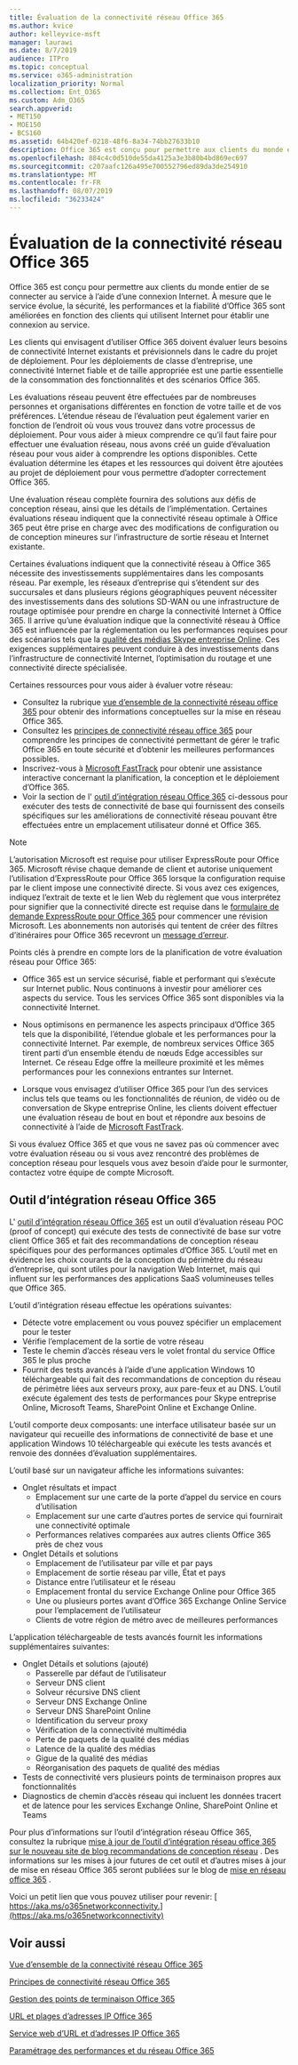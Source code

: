 ```yaml
---
title: Évaluation de la connectivité réseau Office 365
ms.author: kvice
author: kelleyvice-msft
manager: laurawi
ms.date: 8/7/2019
audience: ITPro
ms.topic: conceptual
ms.service: o365-administration
localization_priority: Normal
ms.collection: Ent_O365
ms.custom: Adm_O365
search.appverid:
- MET150
- MOE150
- BCS160
ms.assetid: 64b420ef-0218-48f6-8a34-74bb27633b10
description: Office 365 est conçu pour permettre aux clients du monde entier de se connecter au service à l’aide d’une connexion Internet. À mesure que le service évolue, la sécurité, les performances et la fiabilité d’Office 365 sont améliorées en fonction des clients qui utilisent Internet pour établir une connexion au service.
ms.openlocfilehash: 884c4c0d510de55da4125a3e3b80b4bd869ec697
ms.sourcegitcommit: c207aafc126a495e700552796ed89da3de254910
ms.translationtype: MT
ms.contentlocale: fr-FR
ms.lasthandoff: 08/07/2019
ms.locfileid: "36233424"
---
```

# <a name="assessing-office-365-network-connectivity"></a>Évaluation de la connectivité réseau Office 365

Office 365 est conçu pour permettre aux clients du monde entier de se connecter au service à l’aide d’une connexion Internet. À mesure que le service évolue, la sécurité, les performances et la fiabilité d’Office 365 sont améliorées en fonction des clients qui utilisent Internet pour établir une connexion au service.
  
Les clients qui envisagent d’utiliser Office 365 doivent évaluer leurs besoins de connectivité Internet existants et prévisionnels dans le cadre du projet de déploiement. Pour les déploiements de classe d’entreprise, une connectivité Internet fiable et de taille appropriée est une partie essentielle de la consommation des fonctionnalités et des scénarios Office 365.
  
Les évaluations réseau peuvent être effectuées par de nombreuses personnes et organisations différentes en fonction de votre taille et de vos préférences. L’étendue réseau de l’évaluation peut également varier en fonction de l’endroit où vous vous trouvez dans votre processus de déploiement. Pour vous aider à mieux comprendre ce qu’il faut faire pour effectuer une évaluation réseau, nous avons créé un guide d’évaluation réseau pour vous aider à comprendre les options disponibles. Cette évaluation détermine les étapes et les ressources qui doivent être ajoutées au projet de déploiement pour vous permettre d’adopter correctement Office 365.
  
Une évaluation réseau complète fournira des solutions aux défis de conception réseau, ainsi que les détails de l’implémentation. Certaines évaluations réseau indiquent que la connectivité réseau optimale à Office 365 peut être prise en charge avec des modifications de configuration ou de conception mineures sur l’infrastructure de sortie réseau et Internet existante.

Certaines évaluations indiquent que la connectivité réseau à Office 365 nécessite des investissements supplémentaires dans les composants réseau. Par exemple, les réseaux d’entreprise qui s’étendent sur des succursales et dans plusieurs régions géographiques peuvent nécessiter des investissements dans des solutions SD-WAN ou une infrastructure de routage optimisée pour prendre en charge la connectivité Internet à Office 365. Il arrive qu’une évaluation indique que la connectivité réseau à Office 365 est influencée par la réglementation ou les performances requises pour des scénarios tels que la [qualité des médias Skype entreprise Online](https://support.office.com/article/Media-Quality-and-Network-Connectivity-Performance-in-Skype-for-Business-Online-5fe3e01b-34cf-44e0-b897-b0b2a83f0917). Ces exigences supplémentaires peuvent conduire à des investissements dans l’infrastructure de connectivité Internet, l’optimisation du routage et une connectivité directe spécialisée.

Certaines ressources pour vous aider à évaluer votre réseau:

- Consultez la rubrique [vue d’ensemble de la connectivité réseau office 365](office-365-networking-overview.md) pour obtenir des informations conceptuelles sur la mise en réseau Office 365.
- Consultez les [principes de connectivité réseau office 365](https://aka.ms/o365networkingprinciples) pour comprendre les principes de connectivité permettant de gérer le trafic Office 365 en toute sécurité et d’obtenir les meilleures performances possibles.
- Inscrivez-vous à [Microsoft FastTrack](https://www.microsoft.com/en-us/fasttrack) pour obtenir une assistance interactive concernant la planification, la conception et le déploiement d’Office 365. 
- Voir la section de l' [outil d’intégration réseau Office 365](assessing-network-connectivity.md#the-office-365-network-onboarding-tool) ci-dessous pour exécuter des tests de connectivité de base qui fournissent des conseils spécifiques sur les améliorations de connectivité réseau pouvant être effectuées entre un emplacement utilisateur donné et Office 365.

> [!NOTE]
> L’autorisation Microsoft est requise pour utiliser ExpressRoute pour Office 365. Microsoft révise chaque demande de client et autorise uniquement l’utilisation d’ExpressRoute pour Office 365 lorsque la configuration requise par le client impose une connectivité directe. Si vous avez ces exigences, indiquez l’extrait de texte et le lien Web du règlement que vous interprétez pour signifier que la connectivité directe est requise dans le [formulaire de demande ExpressRoute pour Office 365](https://aka.ms/O365ERReview) pour commencer une révision Microsoft. Les abonnements non autorisés qui tentent de créer des filtres d’itinéraires pour Office 365 recevront un [message d’erreur](https://support.microsoft.com/kb/3181709).
  
Points clés à prendre en compte lors de la planification de votre évaluation réseau pour Office 365:
  
- Office 365 est un service sécurisé, fiable et performant qui s’exécute sur Internet public. Nous continuons à investir pour améliorer ces aspects du service. Tous les services Office 365 sont disponibles via la connectivité Internet.

- Nous optimisons en permanence les aspects principaux d’Office 365 tels que la disponibilité, l’étendue globale et les performances pour la connectivité Internet. Par exemple, de nombreux services Office 365 tirent parti d’un ensemble étendu de nœuds Edge accessibles sur Internet. Ce réseau Edge offre la meilleure proximité et les mêmes performances pour les connexions entrantes sur Internet.

- Lorsque vous envisagez d’utiliser Office 365 pour l’un des services inclus tels que teams ou les fonctionnalités de réunion, de vidéo ou de conversation de Skype entreprise Online, les clients doivent effectuer une évaluation réseau de bout en bout et répondre aux besoins de connectivité à l’aide de [Microsoft FastTrack](https://www.microsoft.com/en-us/fasttrack).

Si vous évaluez Office 365 et que vous ne savez pas où commencer avec votre évaluation réseau ou si vous avez rencontré des problèmes de conception réseau pour lesquels vous avez besoin d’aide pour le surmonter, contactez votre équipe de compte Microsoft.

## <a name="the-office-365-network-onboarding-tool"></a>Outil d’intégration réseau Office 365

L' [outil d’intégration réseau Office 365](https://aka.ms/netonboard) est un outil d’évaluation réseau POC (proof of concept) qui exécute des tests de connectivité de base sur votre client Office 365 et fait des recommandations de conception réseau spécifiques pour des performances optimales d’Office 365. L’outil met en évidence les choix courants de la conception du périmètre du réseau d’entreprise, qui sont utiles pour la navigation Web Internet, mais qui influent sur les performances des applications SaaS volumineuses telles que Office 365.

L’outil d’intégration réseau effectue les opérations suivantes:

- Détecte votre emplacement ou vous pouvez spécifier un emplacement pour le tester
- Vérifie l’emplacement de la sortie de votre réseau
- Teste le chemin d’accès réseau vers le volet frontal du service Office 365 le plus proche
- Fournit des tests avancés à l’aide d’une application Windows 10 téléchargeable qui fait des recommandations de conception du réseau de périmètre liées aux serveurs proxy, aux pare-feux et au DNS. L’outil exécute également des tests de performances pour Skype entreprise Online, Microsoft Teams, SharePoint Online et Exchange Online.

L’outil comporte deux composants: une interface utilisateur basée sur un navigateur qui recueille des informations de connectivité de base et une application Windows 10 téléchargeable qui exécute les tests avancés et renvoie des données d’évaluation supplémentaires.

L’outil basé sur un navigateur affiche les informations suivantes:

- Onglet résultats et impact
  - Emplacement sur une carte de la porte d’appel du service en cours d’utilisation
  - Emplacement sur une carte d’autres portes de service qui fournirait une connectivité optimale
  - Performances relatives comparées aux autres clients Office 365 près de chez vous
- Onglet Détails et solutions
  - Emplacement de l’utilisateur par ville et par pays
  - Emplacement de sortie réseau par ville, État et pays
  - Distance entre l’utilisateur et le réseau
  - Emplacement frontal du service Exchange Online pour Office 365
  - Une ou plusieurs portes avant d’Office 365 Exchange Online Service pour l’emplacement de l’utilisateur
  - Clients de votre région de métro avec de meilleures performances

L’application téléchargeable de tests avancés fournit les informations supplémentaires suivantes:

- Onglet Détails et solutions (ajouté)
  - Passerelle par défaut de l’utilisateur
  - Serveur DNS client
  - Solveur récursive DNS client
  - Serveur DNS Exchange Online
  - Serveur DNS SharePoint Online
  - Identification du serveur proxy
  - Vérification de la connectivité multimédia
  - Perte de paquets de la qualité des médias
  - Latence de la qualité des médias
  - Gigue de la qualité des médias
  - Réorganisation des paquets de qualité des médias
- Tests de connectivité vers plusieurs points de terminaison propres aux fonctionnalités
- Diagnostics de chemin d’accès réseau qui incluent les données tracert et de latence pour les services Exchange Online, SharePoint Online et Teams

Pour plus d’informations sur l’outil d’intégration réseau Office 365, consultez la rubrique [mise à jour de l’outil d’intégration réseau office 365 sur le nouveau site de blog recommandations de conception réseau](https://techcommunity.microsoft.com/t5/Office-365-Networking/Updated-Office-365-Network-Onboarding-Tool-POC-with-new-network/m-p/711130#M130) . Des informations sur les mises à jour futures de cet outil et d’autres mises à jour de mise en réseau Office 365 seront publiées sur le blog de [mise en réseau office 365](https://techcommunity.microsoft.com/t5/Office-365-Networking/bd-p/Office365Networking) .
  
Voici un petit lien que vous pouvez utiliser pour revenir: [ https://aka.ms/o365networkconnectivity.](https://aka.ms/o365networkconnectivity)
  
## <a name="see-also"></a>Voir aussi

[Vue d’ensemble de la connectivité réseau Office 365](office-365-networking-overview.md)

[Principes de connectivité réseau Office 365](https://aka.ms/o365networkingprinciples)

[Gestion des points de terminaison Office 365](managing-office-365-endpoints.md)

[URL et plages d’adresses IP Office 365](urls-and-ip-address-ranges.md)

[Service web d’URL et d’adresses IP Office 365](office-365-ip-web-service.md)

[Paramétrage des performances et du réseau Office 365](network-planning-and-performance.md)
